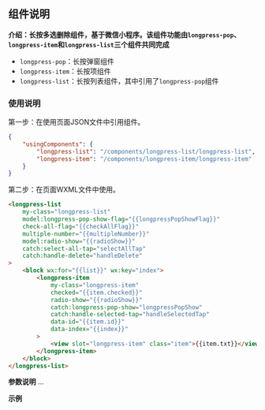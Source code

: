 ## 组件说明
**介绍：长按多选删除组件，基于微信小程序。该组件功能由`longpress-pop`、`longpress-item`和`longpress-list`三个组件共同完成**
- `longpress-pop`：长按弹窗组件
- `longpress-item`：长按项组件
- `longpress-list`：长按列表组件，其中引用了`longpress-pop`组件

### 使用说明

第一步：在使用页面JSON文件中引用组件。
```json
{
	"usingComponents": {
		"longpress-list": "/components/longpress-list/longpress-list",
		"longpress-item": "/components/longpress-item/longpress-item"
	}
}
```

第二步：在页面WXML文件中使用。
```html
<longpress-list
	my-class="longpress-list"
	model:longpress-pop-show-flag="{{longpressPopShowFlag}}"
	check-all-flag="{{checkAllFlag}}"
	multiple-number="{{multipleNumber}}"
	model:radio-show="{{radioShow}}"
	catch:select-all-tap="selectAllTap"
	catch:handle-delete="handleDelete"
>
	<block wx:for="{{list}}" wx:key="index">
		<longpress-item
			my-class="longpress-item"
			checked="{{item.checked}}"
			radio-show="{{radioShow}}"
			catch:longpress-pop-show="longpressPopShow"
			catch:handle-selected-tap="handleSelectedTap"
			data-id="{{item.id}}"
			data-index="{{index}}"
		>
			<view slot="longpress-item" class="item">{{item.txt}}</view>
		</longpress-item>
	</block>
</longpress-list>
```
**参数说明**
...

**示例**
